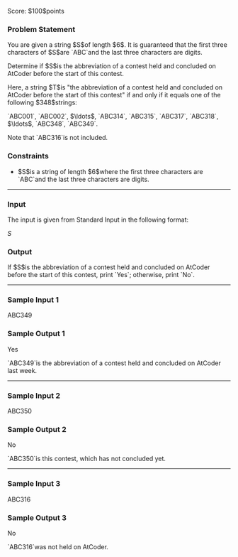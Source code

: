 
<div>

<span>

<span>

<p>
Score: $100$points
</p>

<div>

<section>

### **Problem Statement**

<p>
You are given a string $S$of length $6$. It is guaranteed that the first three characters of $S$are `ABC`and the last three characters are digits.
</p>

<p>
Determine if $S$is the abbreviation of a contest held and concluded on AtCoder before the start of this contest.
</p>

<p>
Here, a string $T$is "the abbreviation of a contest held and concluded on AtCoder before the start of this contest" if and only if it equals one of the following $348$strings:
</p>

<p>
`ABC001`, `ABC002`, $\ldots$, `ABC314`, `ABC315`, `ABC317`, `ABC318`, $\ldots$, `ABC348`, `ABC349`.
</p>

<p>
Note that `ABC316`is not included.
</p>

</section>

</div>

<div>

<section>

### **Constraints**

<ul>

<li>
$S$is a string of length $6$where the first three characters are `ABC`and the last three characters are digits.
</li>

</ul>

</section>

</div>

---

<div>

<div>

<section>

### **Input**

<p>
The input is given from Standard Input in the following format:
</p>

<div>

$S$
</div>

</section>

</div>

<div>

<section>

### **Output**

<p>
If $S$is the abbreviation of a contest held and concluded on AtCoder before the start of this contest, print `Yes`; otherwise, print `No`.
</p>

</section>

</div>

</div>

---

<div>

<section>

### **Sample Input 1**

<div>

ABC349

</div>

</section>

</div>

<div>

<section>

### **Sample Output 1**

<div>

Yes

</div>

<p>
`ABC349`is the abbreviation of a contest held and concluded on AtCoder last week.
</p>

</section>

</div>

---

<div>

<section>

### **Sample Input 2**

<div>

ABC350

</div>

</section>

</div>

<div>

<section>

### **Sample Output 2**

<div>

No

</div>

<p>
`ABC350`is this contest, which has not concluded yet.
</p>

</section>

</div>

---

<div>

<section>

### **Sample Input 3**

<div>

ABC316

</div>

</section>

</div>

<div>

<section>

### **Sample Output 3**

<div>

No

</div>

<p>
`ABC316`was not held on AtCoder.
</p>

</section>

</div>

</span>

</span>

</div>
